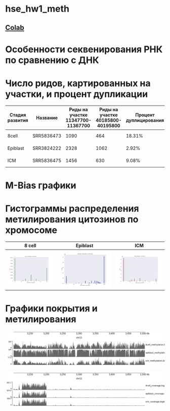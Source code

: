 # hse_hw1_meth

## [Colab](https://colab.research.google.com/drive/124uWf5F4w3LDTYR2owhtsqxD0teZtN3X?usp=sharing)

# Особенности секвенирования РНК по сравнению с ДНК

# Число ридов, картированных на участки, и процент дупликации
Стадия развития |	Название |	Риды на участке 11347700-11367700 |	Риды на участке 40185800-40195800 | Процент дуплицирования | Отчёт по коллингу
-|-|-|-|-|-
8cell |	SRR5836473 |	1090 | 464 | 18.31% | ссылка на отчёт
Epiblast |	SRR3824222 |	2328 |	1062 | 2.92% | ссылка на отчёт
ICM |	SRR5836475|	1456 |	630 | 9.08% | ссылка на отчёт

# M-Bias графики

# Гистограммы распределения метилирования цитозинов по хромосоме
8 cell |	Epiblast | ICM
-|-|-
![image](pics/8cell_hist.png) |	![image](pics/Epiblast_hist.png) |	![image](pics/ICM_hist.png)

# Графики покрытия и метилирования
![image](pics/image_cov.png)

![image](pics/another_image_cov.png)
